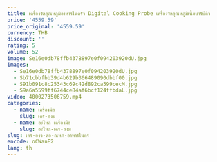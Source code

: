 ```yaml
---
title: เครื่องวัดอุณหภูมิอาหารในครัว Digital Cooking Probe เครื่องวัดอุณหภูมิเนื้อบาร์บีคิว
price: '4559.59'
price_original: '4559.59'
currency: THB
discount: ''
rating: 5
volume: 52
image: Se16e0db78ffb4378897e0f094203920dU.jpg
images:
  - Se16e0db78ffb4378897e0f094203920dU.jpg
  - Sb71cbbfbb39d4b629b366489090dbbf00.jpg
  - S91b091c8c25343c69c42d892ca599cecM.jpg
  - S9a6a5599ff6744ce84af6bcf124ffbdaL.jpg
video: 4000273506759.mp4
categories:
  - name: เครื่องมือ
    slug: เคร-องม
  - name: อะไหล่ เครื่องมือ
    slug: อะไหล-เคร-องม
slug: เคร-องว-ดอ-ณหภ-อาหารในคร
encode: oCWanE2
lang: th
---
```

  